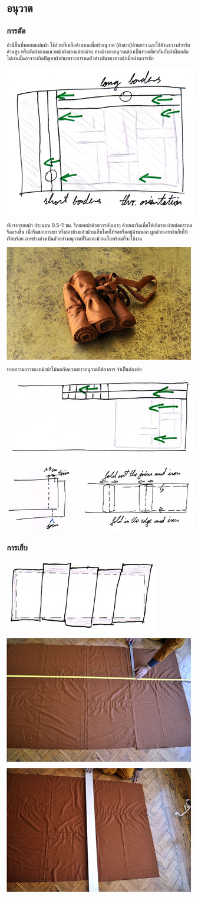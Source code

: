 # อนุวาต

## การตัด

ถ้ามีพื้นที่พอบนแผ่นผ้า ใช้ส่วนที่เหลือด้านบนเพื่อทำอนุวาต (ผ้าสาบ)ด้านยาว และใช้ด้านขวางสำหรับด้านสูง หรือตัดผ้าตามแนวหน้าผ้าของแต่ละด้าน ทางผ้าของอนุวาตต้องเป็นทางเดียวกันกับผ้าผืนหลัก ไม่เช่นนั้นอาจจะเกิดปัญหาผ้าย่นเพราะการหดตัวต่างกันของทางผ้าเมื่อผ่านการซัก

![borders vertical](/img/sanghati/figures/border-orientation-vertical.jpg)

พับจากขอบผ้า ประมาณ 0.5-1 ซม. รีดชอบผ้าด้วยการทับเบาๆ ด้วยเตารีดเพื่อให้เกิดรอยง่ายต่อการกดรีดแรงขึ้น เมื่อรีดขอบทางยาวทังสองข้างแล้วม้วนเก็บโดยให้รอยรีดอยู่ด้านนอก ผูกด้วยเศษผ้าเก็บให้เรียบร้อย ภาพข้างล่างเป้นตัวอย่างอนุวาตที่รีดและม้วนเก็บพร้อมที่จะใช้งาน

[![borders rolled up](/img/sanghati/photos/borders-rolled-up-w500.jpg)](/img/sanghati/photos/borders-rolled-up-orig.jpg)

หากความยาวของหน้าผ้าไม่พอกับความยาวอนุวาตทีต้องการ จำเป็นต้องต่อ

![borders horizontal](/img/sanghati/figures/border-orientation-horizontal.jpg)

![border cut and join](/img/sanghati/figures/border-cut-and-join.jpg)

## การเย็บ

![trim area](/img/borders/figures/trim-area.jpg)

[![mark trim area long sides](/img/borders/photos/mark-trim-area-w500.jpg)](/img/borders/photos/mark-trim-area-orig.jpg)

[![mark trim area short sides](/img/borders/photos/mark-trim-area-side-w500.jpg)](/img/borders/photos/mark-trim-area-side-orig.jpg)


